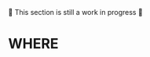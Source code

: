 <div class="alert alert-warning text-center" role="alert">
    🚧 This section is still a work in progress 🚧
</div>

# WHERE